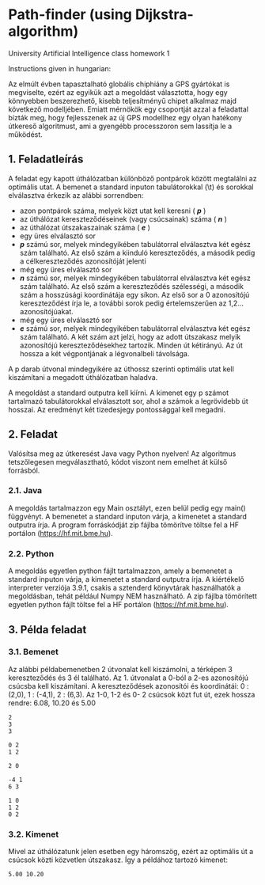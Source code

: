 # Path-finder (using Dijkstra-algorithm)

University Artificial Intelligence class homework 1

Instructions given in hungarian:

Az elmúlt évben tapasztalható globális chiphiány a GPS gyártókat is megviselte, ezért
az egyikük azt a megoldást választotta, hogy egy könnyebben beszerezhető, kisebb
teljesítményű chipet alkalmaz majd következő modelljében. Emiatt mérnökök egy
csoportját azzal a feladattal bízták meg, hogy fejlesszenek az új GPS modellhez egy
olyan hatékony útkereső algoritmust, ami a gyengébb processzoron sem lassítja le a
működést.

## 1. Feladatleírás

A feladat egy kapott úthálózatban különböző pontpárok között megtalálni az optimális
utat. A bemenet a standard inputon tabulátorokkal (\t) és sorokkal elválasztva érkezik
az alábbi sorrendben:

- azon pontpárok száma, melyek közt utat kell keresni ( **_p_** )
- az úthálózat kereszteződéseinek (vagy csúcsainak) száma ( **_n_** )
- az úthálózat útszakaszainak száma ( **_e_** )
- egy üres elválasztó sor
- **_p_** számú sor, melyek mindegyikében tabulátorral elválasztva két egész szám található. Az
  első szám a kiinduló kereszteződés, a második pedig a célkereszteződés azonosítóját
  jelenti
- még egy üres elválasztó sor
- **_n_** számú sor, melyek mindegyikében tabulátorral elválasztva két egész szám található. Az
  első szám a kereszteződés szélességi, a második szám a hosszúsági koordinátája egy síkon.
  Az első sor a 0 azonosítójú kereszteződést írja le, a további sorok pedig értelemszerűen
  az 1,2... azonosítójúakat.
- még egy üres elválasztó sor
- **_e_** számú sor, melyek mindegyikében tabulátorral elválasztva két egész szám található. A
  két szám azt jelzi, hogy az adott útszakasz melyik azonosítójú kereszteződésekhez
  tartozik. Minden út kétirányú. Az út hossza a két végpontjának a légvonalbeli távolsága.

A p darab útvonal mindegyikére az úthossz szerinti optimális utat kell kiszámítani a
megadott úthálózatban haladva.

A megoldást a standard outputra kell kiírni. A kimenet egy p számot tartalmazó
tabulátorokkal elválasztott sor, ahol a számok a legrövidebb út hosszai. Az eredményt
két tizedesjegy pontossággal kell megadni.

## 2. Feladat

Valósítsa meg az útkeresést Java vagy Python nyelven! Az algoritmus tetszőlegesen
megválasztható, kódot viszont nem emelhet át külső forrásból.

### 2.1. Java

A megoldás tartalmazzon egy Main osztályt, ezen belül pedig egy main() függvényt. A
bemenetet a standard inputon várja, a kimenetet a standard outputra írja. A program
forráskódját zip fájlba tömörítve töltse fel a HF portálon (https://hf.mit.bme.hu).

### 2.2. Python

A megoldás egyetlen python fájlt tartalmazzon, amely a bemenetet a standard inputon
várja, a kimenetet a standard outputra írja. A kiértékelő interpreter verziója 3.9.1,
csakis a sztenderd könyvtárak használhatók a megoldásban, tehát például Numpy NEM
használható. A zip fájlba tömörített egyetlen python fájlt töltse fel a HF portálon
(https://hf.mit.bme.hu).

## 3. Példa feladat

### 3.1. Bemenet

Az alábbi példabemenetben 2 útvonalat kell kiszámolni, a térképen 3 kereszteződés és 3 él
található. Az 1. útvonalat a 0-ból a 2-es azonosítójú csúcsba kell kiszámítani. A
kereszteződések azonosítói és koordinátái: 0 : (2,0), 1 : (-4,1), 2 : (6,3). Az 1-0, 1-2 és 0- 2
csúcsok közt fut út, ezek hossza rendre: 6.08, 10.20 és 5.00

```
2
3
3

0 2
1 2

2 0

-4 1
6 3

1 0
1 2
0 2
```

### 3.2. Kimenet

Mivel az úthálózatunk jelen esetben egy háromszög, ezért az optimális út a csúcsok
közti közvetlen útszakasz. Így a példához tartozó kimenet:

```
5.00 10.20
```

